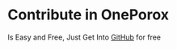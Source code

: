 # Contribute in OnePorox
Is Easy and Free, Just Get Into <a href="https://github.com/Pepson-Systems/OnePorox/">GitHub</a> for free

